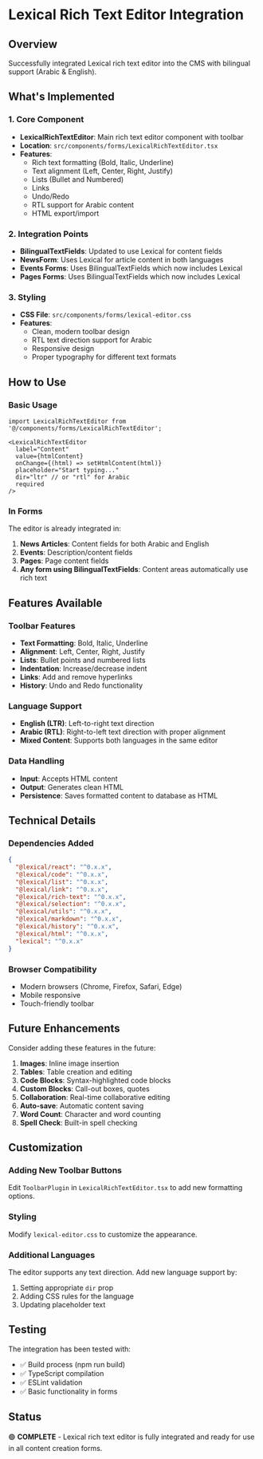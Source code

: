 # Lexical Rich Text Editor Integration

## Overview
Successfully integrated Lexical rich text editor into the CMS with bilingual support (Arabic & English).

## What's Implemented

### 1. Core Component
- **LexicalRichTextEditor**: Main rich text editor component with toolbar
- **Location**: `src/components/forms/LexicalRichTextEditor.tsx`
- **Features**:
  - Rich text formatting (Bold, Italic, Underline)
  - Text alignment (Left, Center, Right, Justify)
  - Lists (Bullet and Numbered)
  - Links
  - Undo/Redo
  - RTL support for Arabic content
  - HTML export/import

### 2. Integration Points
- **BilingualTextFields**: Updated to use Lexical for content fields
- **NewsForm**: Uses Lexical for article content in both languages
- **Events Forms**: Uses BilingualTextFields which now includes Lexical
- **Pages Forms**: Uses BilingualTextFields which now includes Lexical

### 3. Styling
- **CSS File**: `src/components/forms/lexical-editor.css`
- **Features**:
  - Clean, modern toolbar design
  - RTL text direction support for Arabic
  - Responsive design
  - Proper typography for different text formats

## How to Use

### Basic Usage
```tsx
import LexicalRichTextEditor from '@/components/forms/LexicalRichTextEditor';

<LexicalRichTextEditor
  label="Content"
  value={htmlContent}
  onChange={(html) => setHtmlContent(html)}
  placeholder="Start typing..."
  dir="ltr" // or "rtl" for Arabic
  required
/>
```

### In Forms
The editor is already integrated in:
1. **News Articles**: Content fields for both Arabic and English
2. **Events**: Description/content fields
3. **Pages**: Page content fields
4. **Any form using BilingualTextFields**: Content areas automatically use rich text

## Features Available

### Toolbar Features
- **Text Formatting**: Bold, Italic, Underline
- **Alignment**: Left, Center, Right, Justify
- **Lists**: Bullet points and numbered lists
- **Indentation**: Increase/decrease indent
- **Links**: Add and remove hyperlinks
- **History**: Undo and Redo functionality

### Language Support
- **English (LTR)**: Left-to-right text direction
- **Arabic (RTL)**: Right-to-left text direction with proper alignment
- **Mixed Content**: Supports both languages in the same editor

### Data Handling
- **Input**: Accepts HTML content
- **Output**: Generates clean HTML
- **Persistence**: Saves formatted content to database as HTML

## Technical Details

### Dependencies Added
```json
{
  "@lexical/react": "^0.x.x",
  "@lexical/code": "^0.x.x",
  "@lexical/list": "^0.x.x",
  "@lexical/link": "^0.x.x",
  "@lexical/rich-text": "^0.x.x",
  "@lexical/selection": "^0.x.x",
  "@lexical/utils": "^0.x.x",
  "@lexical/markdown": "^0.x.x",
  "@lexical/history": "^0.x.x",
  "@lexical/html": "^0.x.x",
  "lexical": "^0.x.x"
}
```

### Browser Compatibility
- Modern browsers (Chrome, Firefox, Safari, Edge)
- Mobile responsive
- Touch-friendly toolbar

## Future Enhancements
Consider adding these features in the future:
1. **Images**: Inline image insertion
2. **Tables**: Table creation and editing
3. **Code Blocks**: Syntax-highlighted code blocks
4. **Custom Blocks**: Call-out boxes, quotes
5. **Collaboration**: Real-time collaborative editing
6. **Auto-save**: Automatic content saving
7. **Word Count**: Character and word counting
8. **Spell Check**: Built-in spell checking

## Customization

### Adding New Toolbar Buttons
Edit `ToolbarPlugin` in `LexicalRichTextEditor.tsx` to add new formatting options.

### Styling
Modify `lexical-editor.css` to customize the appearance.

### Additional Languages
The editor supports any text direction. Add new language support by:
1. Setting appropriate `dir` prop
2. Adding CSS rules for the language
3. Updating placeholder text

## Testing
The integration has been tested with:
- ✅ Build process (npm run build)
- ✅ TypeScript compilation
- ✅ ESLint validation
- ✅ Basic functionality in forms

## Status
🟢 **COMPLETE** - Lexical rich text editor is fully integrated and ready for use in all content creation forms.
